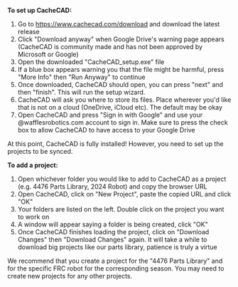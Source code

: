 **To set up CacheCAD:**
1. Go to https://www.cachecad.com/download and download the latest release
2. Click "Download anyway" when Google Drive's warning page appears (CacheCAD is community made and has not been approved by Microsoft or Google)
3. Open the downloaded "CacheCAD_setup.exe" file
4. If a blue box appears warning you that the file might be harmful, press "More Info" then "Run Anyway" to continue
5. Once downloaded, CacheCAD should open, you can press "next" and then "finish". This will run the setup wizard.
6. CacheCAD will ask you where to store its files. Place wherever you'd like that is not on a cloud (OneDrive, iCloud etc). The default may be okay
7. Open CacheCAD and press "Sign in with Google" and use your @wafflesrobotics.com account to sign in. Make sure to press the check box to allow CacheCAD to have access to your Google Drive

At this point, CacheCAD is fully installed! However, you need to set up the projects to be synced.

**To add a project:**
1. Open whichever folder you would like to add to CacheCAD as a project (e.g. 4476 Parts Library, 2024 Robot) and copy the browser URL
2. Open CacheCAD, click on "New Project", paste the copied URL and click "OK"
3. Your folders are listed on the left. Double click on the project you want to work on
4. A window will appear saying a folder is being created, click "OK"
5. Once CacheCAD finishes loading the project, click on "Download Changes" then "Download Changes" again. It will take a while to download big projects like our parts library, patience is truly a virtue

We recommend that you create a project for the "4476 Parts Library" and for the specific FRC robot for the corresponding season. You may need to create new projects for any other projects.